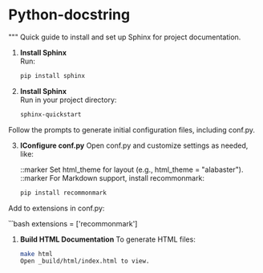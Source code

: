 # Python-docstring

"""
Quick guide to install and set up Sphinx for project documentation.

1. **Install Sphinx**  
   Run:
   ```bash
   pip install sphinx

2. **Install Sphinx**  
    Run in your project directory:
    ```bash
    sphinx-quickstart

Follow the prompts to generate initial configuration files, including conf.py.

3. **IConfigure conf.py** 
   Open conf.py and customize settings as needed, like:

   ::marker Set html_theme for layout (e.g., html_theme = "alabaster").
   ::marker For Markdown support, install recommonmark:

   ```bash
   pip install recommonmark

Add to extensions in conf.py:
    
   ՝՝՝bash 
   extensions = ['recommonmark']

1. **Build HTML Documentation**
To generate HTML files:

    ```bash
    make html
    Open _build/html/index.html to view.
